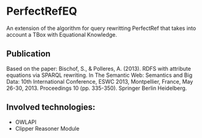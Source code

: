 
# PerfectRefEQ
An extension of the algorithm for query rewritting PerfectRef that takes into account a TBox with Equational Knowledge.


## Publication

Based on the paper: Bischof, S., & Polleres, A. (2013). RDFS with attribute equations via SPARQL rewriting. In The Semantic Web: Semantics and Big Data: 10th International Conference, ESWC 2013, Montpellier, France, May 26-30, 2013. Proceedings 10 (pp. 335-350). Springer Berlin Heidelberg.

## Involved technologies:
* OWLAPI
* Clipper Reasoner Module


